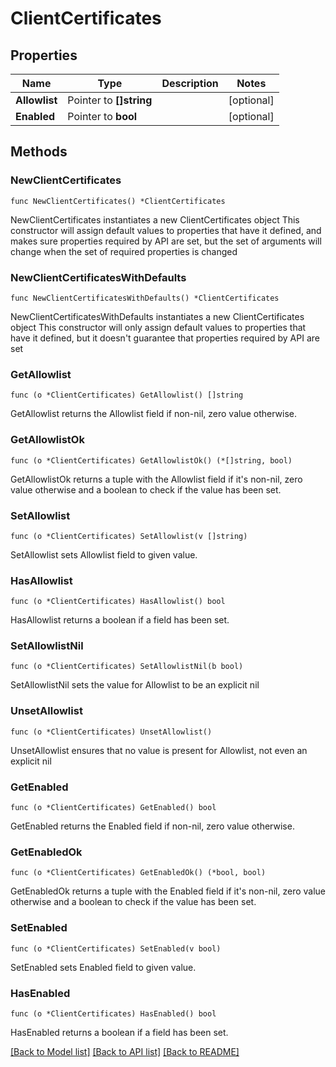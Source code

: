 # ClientCertificates

## Properties

Name | Type | Description | Notes
------------ | ------------- | ------------- | -------------
**Allowlist** | Pointer to **[]string** |  | [optional] 
**Enabled** | Pointer to **bool** |  | [optional] 

## Methods

### NewClientCertificates

`func NewClientCertificates() *ClientCertificates`

NewClientCertificates instantiates a new ClientCertificates object
This constructor will assign default values to properties that have it defined,
and makes sure properties required by API are set, but the set of arguments
will change when the set of required properties is changed

### NewClientCertificatesWithDefaults

`func NewClientCertificatesWithDefaults() *ClientCertificates`

NewClientCertificatesWithDefaults instantiates a new ClientCertificates object
This constructor will only assign default values to properties that have it defined,
but it doesn't guarantee that properties required by API are set

### GetAllowlist

`func (o *ClientCertificates) GetAllowlist() []string`

GetAllowlist returns the Allowlist field if non-nil, zero value otherwise.

### GetAllowlistOk

`func (o *ClientCertificates) GetAllowlistOk() (*[]string, bool)`

GetAllowlistOk returns a tuple with the Allowlist field if it's non-nil, zero value otherwise
and a boolean to check if the value has been set.

### SetAllowlist

`func (o *ClientCertificates) SetAllowlist(v []string)`

SetAllowlist sets Allowlist field to given value.

### HasAllowlist

`func (o *ClientCertificates) HasAllowlist() bool`

HasAllowlist returns a boolean if a field has been set.

### SetAllowlistNil

`func (o *ClientCertificates) SetAllowlistNil(b bool)`

 SetAllowlistNil sets the value for Allowlist to be an explicit nil

### UnsetAllowlist
`func (o *ClientCertificates) UnsetAllowlist()`

UnsetAllowlist ensures that no value is present for Allowlist, not even an explicit nil
### GetEnabled

`func (o *ClientCertificates) GetEnabled() bool`

GetEnabled returns the Enabled field if non-nil, zero value otherwise.

### GetEnabledOk

`func (o *ClientCertificates) GetEnabledOk() (*bool, bool)`

GetEnabledOk returns a tuple with the Enabled field if it's non-nil, zero value otherwise
and a boolean to check if the value has been set.

### SetEnabled

`func (o *ClientCertificates) SetEnabled(v bool)`

SetEnabled sets Enabled field to given value.

### HasEnabled

`func (o *ClientCertificates) HasEnabled() bool`

HasEnabled returns a boolean if a field has been set.


[[Back to Model list]](../README.md#documentation-for-models) [[Back to API list]](../README.md#documentation-for-api-endpoints) [[Back to README]](../README.md)


